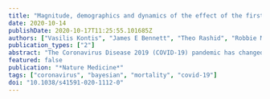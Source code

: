 ```yaml
---
title: "Magnitude, demographics and dynamics of the effect of the first wave of the COVID-19 pandemic on all-cause mortality in 21 industrialized countries"
date: 2020-10-14
publishDate: 2020-10-17T11:25:55.101685Z
authors: ["Vasilis Kontis", "James E Bennett", "Theo Rashid", "Robbie M Parks", "Jonathan Pearson-Stuttard", "Michel Guillot", "Perviz Asaria", "Bin Zhou", "Marco Battaglini", "Gianni Corsetti", "Martin McKee", "Mariachiara Di Cesare", "Colin D Mathers", "Majid Ezzati"]
publication_types: ["2"]
abstract: "The Coronavirus Disease 2019 (COVID-19) pandemic has changed many social, economic, environmental and healthcare determinants of health. We applied an ensemble of 16 Bayesian models to vital statistics data to estimate the all-cause mortality effect of the pandemic for 21 industrialized countries. From mid-February through May 2020, 206,000 (95% credible interval, 178,100–231,000) more people died in these countries than would have had the pandemic not occurred. The number of excess deaths, excess deaths per 100,000 people and relative increase in deaths were similar between men and women in most countries. England and Wales and Spain experienced the largest effect: ̃100 excess deaths per 100,000 people, equivalent to a 37% (30–44%) relative increase in England and Wales and 38% (31–45%) in Spain. Bulgaria, New Zealand, Slovakia, Australia, Czechia, Hungary, Poland, Norway, Denmark and Finland experienced mortality changes that ranged from possible small declines to increases of 5% or less in either sex. The heterogeneous mortality effects of the COVID-19 pandemic reflect differences in how well countries have managed the pandemic and the resilience and preparedness of the health and social care system."
featured: false
publication: "*Nature Medicine*"
tags: ["coronavirus", "bayesian", "mortality", "covid-19"]
doi: "10.1038/s41591-020-1112-0"
---
```


